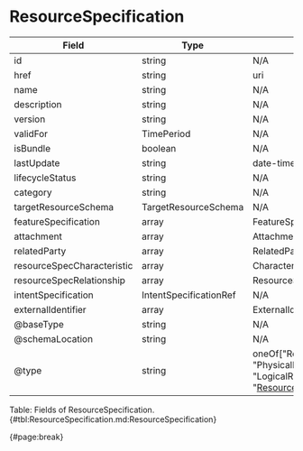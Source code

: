 <!--
    ATTENTION: This file was generated via gradle!
               Do NOT manually edit this file! Any such changes will be overwritten!
-->

# ResourceSpecification

| Field | Type | Format | Required |
| ------- | ------- | ------- | --- |
| id | string | N/A | No |
| href | string | uri | No |
| name | string | N/A | No |
| description | string | N/A | No |
| version | string | N/A | No |
| validFor | TimePeriod | N/A | No |
| isBundle | boolean | N/A | No |
| lastUpdate | string | date-time | No |
| lifecycleStatus | string | N/A | No |
| category | string | N/A | No |
| targetResourceSchema | TargetResourceSchema | N/A | No |
| featureSpecification | array | FeatureSpecification | No |
| attachment | array | AttachmentOrDocumentRef | No |
| relatedParty | array | RelatedPartyRefOrPartyRoleRef | No |
| resourceSpecCharacteristic | array | CharacteristicSpecification | No |
| resourceSpecRelationship | array | ResourceSpecificationRelationship | No |
| intentSpecification | IntentSpecificationRef | N/A | No |
| externalIdentifier | array | ExternalIdentifier | No |
| @baseType | string | N/A | No |
| @schemaLocation | string | N/A | No |
| @type | string | oneOf["ResourceSpecification", "PhysicalResourceSpecification", "LogicalResourceSpecification", "[ResourceFunctionSpecification](#resourcefunctionspecification)"] | Yes |

Table: Fields of ResourceSpecification. {#tbl:ResourceSpecification.md:ResourceSpecification}

{#page:break}
